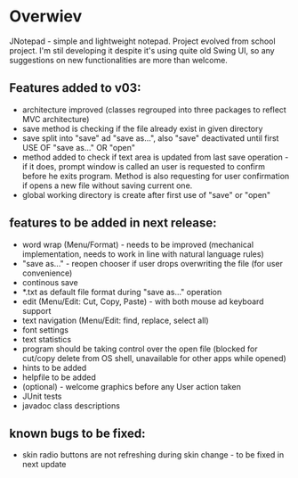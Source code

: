 # Overwiev

JNotepad - simple and lightweight notepad. Project evolved from school project. I'm stil developing it despite it's using quite old Swing UI, 
so any suggestions on new functionalities are more than welcome.

## Features added to v03:
- architecture improved (classes regrouped into three packages to reflect MVC architecture)
- save method is checking if the file already exist in given directory
- save split into "save" ad "save as...", also "save" deactivated until first USE OF "save as..." OR "open" 
- method added to check if text area is updated from last save operation - if it does, prompt window is called 
  an user is requested to confirm before he exits program. Method is also requesting for user confirmation 
  if opens a new file without saving current one.
- global working directory is create after first use of "save" or "open"

## features to be added in next release:
- word wrap (Menu/Format) - needs to be improved (mechanical implementation, needs to work in line with natural language rules)
- "save as..." - reopen chooser if user drops overwriting the file (for user convenience)
- continous save
- *.txt as default file format during "save as..." operation
- edit (Menu/Edit: Cut, Copy, Paste) - with both mouse ad keyboard support
- text navigation (Menu/Edit: find, replace, select all)
- font settings
- text statistics
- program should be taking control over the open file (blocked for cut/copy delete from OS shell, unavailable for other apps while opened)
- hints to be added
- helpfile to be added
- (optional) - welcome graphics before any User action taken
- JUnit tests
- javadoc class descriptions

## known bugs to be fixed:
- skin radio buttons are not refreshing during skin change - to be fixed in next update
